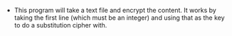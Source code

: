 * This program will take a text file and encrypt the content. It works by taking the first line (which must be an integer) and using that as the key to do a substitution cipher with.
